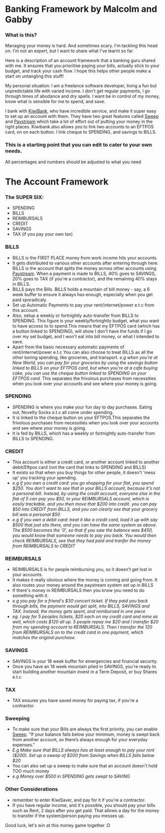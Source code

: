 # Banking Framework by Malcolm and Gabby

$$$$$$$$$$$$$$$$$$$$$$$$$$$$$$$$$$$$$$$$$$$$$$$$$$$$$$$$$$$$$$$$$$$$$$$$$$$$$$$$$$$$
### What is this?
Managing your money is hard. And sometimes scary. I'm tackling this head on.
I'm not an expert, but I want to share what I've learnt so far.

Here is a description of an account framework that a banking guru shared with me. It ensures that you prioritise paying your bills, actually stick to your budget, and track your cash flow. I hope this helps other people make a start on untangling this stuff! 

My personal situation: I am a freelance software developer, living a fun but unpredictable life with varied income. I don't get regular payments, I go through times of abudance and dry spells. I want be in control of my money, know what is sensible for me to spend, and save. 

I bank with [KiwiBank](https://auth.kiwibank.nz/oauth/authorize?client_id=4uogpevo0xheiw5t0blubj4zwibte61&login_hint=guest&redirect_uri=https%3A%2F%2Fjoin.kiwibank.nz%2Fauth%2Fkiwi_connect%2Fcallback&response_type=code&scope=openid+email+profile&state=8c15dce365538b187e351a3b66ab3bd690777f7ee1eedb73), who have incredible service, and make it super easy to set up an account with them. They have two great features called [Sweep](https://www.kiwibank.co.nz/personal-banking/clever-stuff/sweep/) and [Paystream](https://www.kiwibank.co.nz/personal-banking/clever-stuff/paystream/) which take a lot of effort out of putting your money in the right places. Kiwibank also allows you to link two accounts to an EFTPOS card, on on each button. I link cheque to SPENDING, and savings to BILLS.

### This is a starting point that you can edit to cater to your own needs. 
All percentages and numbers should be adjusted to what you need

# The Account Framework

### The SUPER SIX:

* SPENDING
* BILLS
* REIMBURSALS
* CREDIT 
* SAVINGS 
* TAX (if you pay your own tax)


### BILLS
* BILLS is the FIRST PLACE money from work income hits your accounts.
* It gets distributed to various other accounts after entering through here. BILLS is the account that splits the money across other accounts using [Paystream](https://www.kiwibank.co.nz/personal-banking/clever-stuff/paystream/). When a payment is made to BILLS, 40% goes to SAVINGS, 20% goes to TAX (if you're a contractor), and the remaining 40% stays in BILLS.
* BILLS pays the Bills. BILLS holds a mountain of bill money - say, a 6 week buffer to ensure it always has enough, especially when you get paid sporadicaly. 
* Set up Automatic Payments to pay your rent/internet/power e.t.c from this account. 
* Also, setup a weekly or fortnightly auto-transfer from BILLS to SPENDING. This figure is your weekly/fortnightly budget, what you want to have access to to spend.This means that my EFTPOS card (which has a button linked to SPENDING), will show I don't have the funds if I go over my set budget, and I won't eat into bill money, or what I intended to save.
* Apart from the basic necessary automatic payments of rent/internet/power e.t.c You can also choose to treat BILLS as all the other boring spending, like groceries, and transport.
*e.g when you're at New World, you can pay for your groceries by using the savings button linked to BILLS on your EFTPOS card, but when you're at a cafe buying cake, you can use the cheque button linked to SPENDING on your EFTPOS card.*
This separates the frivolous purchases from necessities when you look over your accounts and see where your money is going. 

### SPENDING
* SPENDING is where you make your fun day to day purchases. Eating out, Novelty Socks e.t.c all come under spending. 
* It is linked to the cheque button on your EFTPOS.This separates the frivolous purchases from necessities when you look over your accounts and see where your money is going.
* It is fed by BILLS, which has a weekly or fortnightly auto-transfer from BILLS to SPENDING. 

### CREDIT
* This account is either a credit card, or another account linked to another debit/Eftpos card (not the card that links to SPENDING and BILLS)
* It exists so that when you buy things for other people, it doesn't 'mess up' you tracking your spending. 
* *e.g if you own a credit card: you go shopping for your flat, you spend $250. You don't want to see that in your BILLS account, because it's not a personal bill. Instead, by using the credit account, everyone else in the flat of 5 can pay you $50, to your REIMBURSALS account, which is easily trackable, and you then move that $200 into credit. you can pay $50 into CREDIT from BILLS, and you can clearly see that your grocery bill was a personal $50*
* *e.g if you own a debit card: treat it like a credit card, load it up with say $500 that just sits there, and you can have the same system as above. The $500 becomes the '0', so that if you saw the balance was $450, you would know that someone needs to pay you back. You would then check REIMBURSALS, see that they had paid and tranfer the money from REIMBURSALS to CREDIT* 

### REIMBURSALS
* REIMBURSALS is for people reimbursing you, so it doesn't get lost in your accounts. 
* It makes it really obvious where the money is coming and going from. It also routes your money around the paystream system set up in BILLS
* If there's money in REIMBURSALS then you know you need to do something with it.
* *e.g you pay for a friend's $30 concert ticket. If they paid you back through bills, the payment would get split, into BILLS, SAVINGS and TAX. Instead, the money gets spent, and reimbursed in one piece*
* *eg. I pay for 5 peoples tickets, $20 each on my credit card and mine as well, which costs $120 all up. 5 people repay me $20 and I transfer $20 from my spending account to REIMBURSALS. Then I transfer the 120 from REIMBURSALS on to the credit card in one payment, which matches the original purchase.*


### SAVINGS
* SAVINGS is your 18 week buffer for emergencies and financial security. 
* Once you have an 18 week mountain piled in SAVINGS, you're ready to start building another mountain invest in a Term Deposit, or buy Shares e.t.c

### TAX
* TAX ensures you have saved money for paying tax, if you're a contractor.

### Sweeping
* To make sure that your Bills are always the first priority, you can enable [Sweep](https://www.kiwibank.co.nz/personal-banking/clever-stuff/sweep/). "If your balance falls below your minimum, money is swept back from another account, so there’s always enough for your everyday expenses."
* *E.g Make sure that BILLS always has at least enough to pay your rent ($200). Set up a sweep of $200 from Savings when BILLS falls below $20*
* You can also set up a sweep to make sure that an account doesn't hold TOO much money
*  *e.g Money over $500 in SPENDING gets swept to SAVING*

### Other Considerations
* remember to enter KiwiSaver, and pay for it if you're a contractor. 
* If you have regular income, and it's possible, you should pay your bills such as Rent, 2 days after you get paid. That allows a day for the money to transfer if the system/person paying you messes up. 


Good luck, let's win at this money game together :D
$$$$$$$$$$$$$$$$$$$$$$$$$$$$$$$$$$$$$$$$$$$$$$$$$$$$$$$$$$$$$$$$$$$$$$$$$$$$$$$$$$$$



